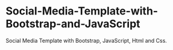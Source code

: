 # Social-Media-Template-with-Bootstrap-and-JavaScript
Social Media Template with Bootstrap, JavaScript, Html and Css.
